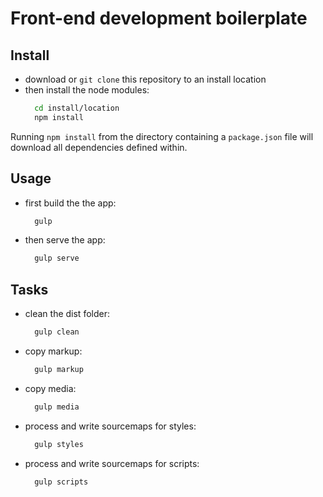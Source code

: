 # Front-end development boilerplate

## Install

* download or `git clone` this repository to an install location
* then install the node modules:
  ``` sh
    cd install/location
    npm install
  ```

Running `npm install` from the directory containing a `package.json` file will download all dependencies defined within.

## Usage

* first build the the app:
  ``` sh
    gulp
  ```
* then serve the app:
  ``` sh
    gulp serve
  ```

## Tasks

* clean the dist folder:
  ``` sh
    gulp clean
  ```

* copy markup:
  ``` sh
    gulp markup
  ```

* copy media:
  ``` sh
    gulp media
  ```

* process and write sourcemaps for styles:
  ``` sh
    gulp styles
  ```

* process and write sourcemaps for scripts:
  ``` sh
    gulp scripts
  ```
